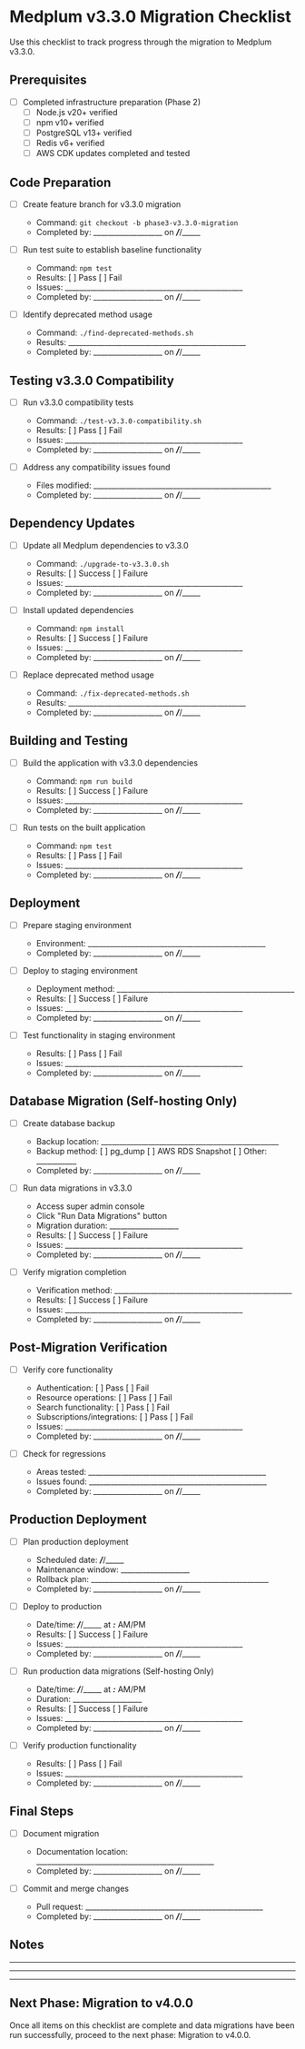 # Medplum v3.3.0 Migration Checklist

Use this checklist to track progress through the migration to Medplum v3.3.0.

## Prerequisites

- [ ] Completed infrastructure preparation (Phase 2)
  - [ ] Node.js v20+ verified
  - [ ] npm v10+ verified
  - [ ] PostgreSQL v13+ verified
  - [ ] Redis v6+ verified
  - [ ] AWS CDK updates completed and tested

## Code Preparation

- [ ] Create feature branch for v3.3.0 migration
  - Command: `git checkout -b phase3-v3.3.0-migration`
  - Completed by: ___________________ on ___/___/_____

- [ ] Run test suite to establish baseline functionality
  - Command: `npm test`
  - Results: [ ] Pass [ ] Fail
  - Issues: _________________________________________________
  - Completed by: ___________________ on ___/___/_____

- [ ] Identify deprecated method usage
  - Command: `./find-deprecated-methods.sh`
  - Results: _________________________________________________
  - Completed by: ___________________ on ___/___/_____

## Testing v3.3.0 Compatibility

- [ ] Run v3.3.0 compatibility tests
  - Command: `./test-v3.3.0-compatibility.sh`
  - Results: [ ] Pass [ ] Fail
  - Issues: _________________________________________________
  - Completed by: ___________________ on ___/___/_____

- [ ] Address any compatibility issues found
  - Files modified: _________________________________________________
  - Completed by: ___________________ on ___/___/_____

## Dependency Updates

- [ ] Update all Medplum dependencies to v3.3.0
  - Command: `./upgrade-to-v3.3.0.sh`
  - Results: [ ] Success [ ] Failure
  - Issues: _________________________________________________
  - Completed by: ___________________ on ___/___/_____

- [ ] Install updated dependencies
  - Command: `npm install`
  - Results: [ ] Success [ ] Failure
  - Issues: _________________________________________________
  - Completed by: ___________________ on ___/___/_____

- [ ] Replace deprecated method usage
  - Command: `./fix-deprecated-methods.sh`
  - Results: _________________________________________________
  - Completed by: ___________________ on ___/___/_____

## Building and Testing

- [ ] Build the application with v3.3.0 dependencies
  - Command: `npm run build`
  - Results: [ ] Success [ ] Failure
  - Issues: _________________________________________________
  - Completed by: ___________________ on ___/___/_____

- [ ] Run tests on the built application
  - Command: `npm test`
  - Results: [ ] Pass [ ] Fail
  - Issues: _________________________________________________
  - Completed by: ___________________ on ___/___/_____

## Deployment

- [ ] Prepare staging environment
  - Environment: _________________________________________________
  - Completed by: ___________________ on ___/___/_____

- [ ] Deploy to staging environment
  - Deployment method: _________________________________________________
  - Results: [ ] Success [ ] Failure
  - Issues: _________________________________________________
  - Completed by: ___________________ on ___/___/_____

- [ ] Test functionality in staging environment
  - Results: [ ] Pass [ ] Fail
  - Issues: _________________________________________________
  - Completed by: ___________________ on ___/___/_____

## Database Migration (Self-hosting Only)

- [ ] Create database backup
  - Backup location: _________________________________________________
  - Backup method: [ ] pg_dump [ ] AWS RDS Snapshot [ ] Other: ___________
  - Completed by: ___________________ on ___/___/_____

- [ ] Run data migrations in v3.3.0
  - Access super admin console
  - Click "Run Data Migrations" button
  - Migration duration: ___________________ 
  - Results: [ ] Success [ ] Failure
  - Issues: _________________________________________________
  - Completed by: ___________________ on ___/___/_____

- [ ] Verify migration completion
  - Verification method: _________________________________________________
  - Results: [ ] Success [ ] Failure
  - Issues: _________________________________________________
  - Completed by: ___________________ on ___/___/_____

## Post-Migration Verification

- [ ] Verify core functionality
  - Authentication: [ ] Pass [ ] Fail
  - Resource operations: [ ] Pass [ ] Fail
  - Search functionality: [ ] Pass [ ] Fail
  - Subscriptions/integrations: [ ] Pass [ ] Fail
  - Issues: _________________________________________________
  - Completed by: ___________________ on ___/___/_____

- [ ] Check for regressions
  - Areas tested: _________________________________________________
  - Issues found: _________________________________________________
  - Completed by: ___________________ on ___/___/_____

## Production Deployment

- [ ] Plan production deployment
  - Scheduled date: ___/___/_____
  - Maintenance window: ___________________ 
  - Rollback plan: _________________________________________________
  - Completed by: ___________________ on ___/___/_____

- [ ] Deploy to production
  - Date/time: ___/___/_____ at ___:___ AM/PM
  - Results: [ ] Success [ ] Failure
  - Issues: _________________________________________________
  - Completed by: ___________________ on ___/___/_____

- [ ] Run production data migrations (Self-hosting Only)
  - Date/time: ___/___/_____ at ___:___ AM/PM
  - Duration: ___________________
  - Results: [ ] Success [ ] Failure
  - Issues: _________________________________________________
  - Completed by: ___________________ on ___/___/_____

- [ ] Verify production functionality
  - Results: [ ] Pass [ ] Fail
  - Issues: _________________________________________________
  - Completed by: ___________________ on ___/___/_____

## Final Steps

- [ ] Document migration
  - Documentation location: _________________________________________________
  - Completed by: ___________________ on ___/___/_____

- [ ] Commit and merge changes
  - Pull request: _________________________________________________
  - Completed by: ___________________ on ___/___/_____

## Notes

_____________________________________________________________________
_____________________________________________________________________
_____________________________________________________________________

## Next Phase: Migration to v4.0.0

Once all items on this checklist are complete and data migrations have been run successfully, proceed to the next phase: Migration to v4.0.0. 